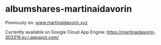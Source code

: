 # albumshares-martinaidavorin

Previously on: www.martinaidavorin.xyz

Currently available on Google Cloud App Engine: https://martinaidavorin-303319.ey.r.appspot.com/
